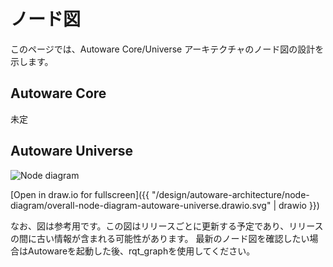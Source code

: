 # ノード図

このページでは、Autoware Core/Universe アーキテクチャのノード図の設計を示します。

## Autoware Core

未定

## Autoware Universe

![Node diagram](overall-node-diagram-autoware-universe.drawio.svg)

[Open in draw.io for fullscreen]({{ "/design/autoware-architecture/node-diagram/overall-node-diagram-autoware-universe.drawio.svg" | drawio }})

なお、図は参考用です。この図はリリースごとに更新する予定であり、リリースの間に古い情報が含まれる可能性があります。
最新のノード図を確認したい場合はAutowareを起動した後、rqt_graphを使用してください。
